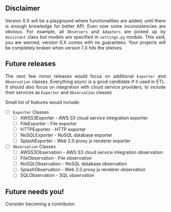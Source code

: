 ## Disclaimer
<p style="text-align: justify">Version 0.X will be a playground where
functionalities are added, until there is enough knowledge for better API.
Even now some inconsistencies are obvious. For example, all
<code>Observers</code> and <code>Adapters</code> are picked up by
<code>Assistant</code> class but models are specified in
<code>settings.py</code> module. This said, you are warned, version 0.X
comes with no guarantees. Your projects will be completely broken when
version 1.X hits the shelves.</p>

## Future releases
<p style="text-align: justify">The next few minor releases would focus on
additional <code>Exporter</code> and <code>Observation</code> classes.
Everything async is a good candidate if it used in ETL. It should also focus on
integration with cloud service providers, to include their services as
<code>Exporter</code> and <code>Observation</code> classes</p>

<p style="text-align: justify">Small list of features would include:</p>

- [ ] `Exporter` Classes
    * [ ] AWSS3Exporter - AWS S3 cloud service integration exporter
    * [ ] FileExporter - File exporter
    * [ ] HTTPExporter - HTTP exporter
    * [ ] NoSQLExporter - NoSQL database exporter
    * [ ] SplashExporter - Web 2.0 proxy js renderer exporter
- [ ] `Observation` Classes
    * [ ] AWSS3Observation - AWS S3 cloud service integration observation
    * [ ] FileObservation - File observation
    * [ ] NoSQLObservation - NoSQL database observation
    * [ ] SplashObservation - Web 2.0 proxy js renderer observation
    * [ ] SQLObservation - SQL observation

## Future needs you!
<p style="text-align: justify">Consider becoming a contributor.</p>
